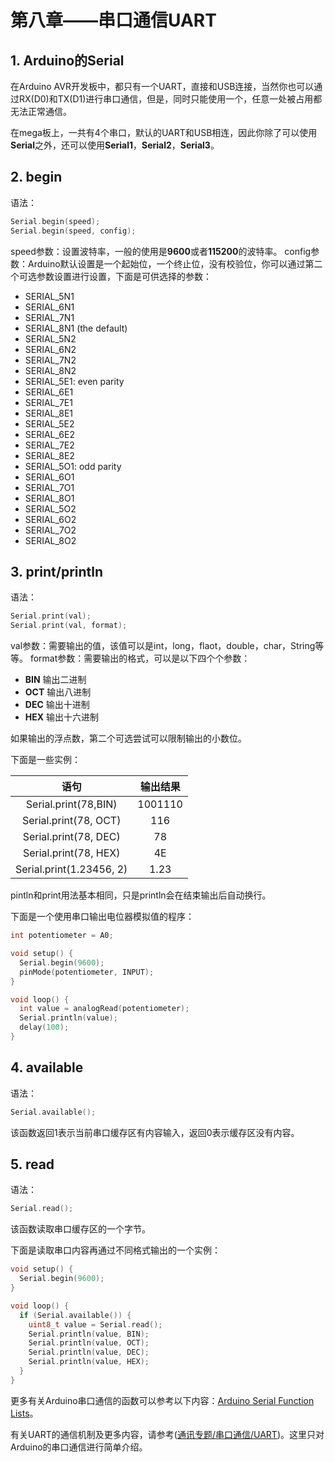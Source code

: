 # 第八章——串口通信UART

## 1. Arduino的Serial

在Arduino AVR开发板中，都只有一个UART，直接和USB连接，当然你也可以通过RX(D0)和TX(D1)进行串口通信，但是，同时只能使用一个，任意一处被占用都无法正常通信。

在mega板上，一共有4个串口，默认的UART和USB相连，因此你除了可以使用**Serial**之外，还可以使用**Serial1**，**Serial2**，**Serial3**。

## 2. begin

语法：

```cpp
Serial.begin(speed);
Serial.begin(speed, config);
```

speed参数：设置波特率，一般的使用是**9600**或者**115200**的波特率。
config参数：Arduino默认设置是一个起始位，一个终止位，没有校验位，你可以通过第二个可选参数设置进行设置，下面是可供选择的参数：

- SERIAL_5N1
- SERIAL_6N1
- SERIAL_7N1
- SERIAL_8N1 (the default)
- SERIAL_5N2
- SERIAL_6N2
- SERIAL_7N2
- SERIAL_8N2
- SERIAL_5E1: even parity
- SERIAL_6E1
- SERIAL_7E1
- SERIAL_8E1
- SERIAL_5E2
- SERIAL_6E2
- SERIAL_7E2
- SERIAL_8E2
- SERIAL_5O1: odd parity
- SERIAL_6O1
- SERIAL_7O1
- SERIAL_8O1
- SERIAL_5O2
- SERIAL_6O2
- SERIAL_7O2
- SERIAL_8O2

## 3. print/println

语法：

```cpp
Serial.print(val);
Serial.print(val, format);
```

val参数：需要输出的值，该值可以是int，long，flaot，double，char，String等等。
format参数：需要输出的格式，可以是以下四个个参数：

- **BIN** 输出二进制
- **OCT** 输出八进制
- **DEC** 输出十进制
- **HEX** 输出十六进制

如果输出的浮点数，第二个可选尝试可以限制输出的小数位。

下面是一些实例：

|           语句           | 输出结果 |
| :----------------------: | :------: |
|   Serial.print(78,BIN)   | 1001110  |
|  Serial.print(78, OCT)   |   116    |
|  Serial.print(78, DEC)   |    78    |
|  Serial.print(78, HEX)   |    4E    |
| Serial.print(1.23456, 2) |   1.23   |

pintln和print用法基本相同，只是println会在结束输出后自动换行。

下面是一个使用串口输出电位器模拟值的程序：

```cpp
int potentiometer = A0;

void setup() {
  Serial.begin(9600);
  pinMode(potentiometer, INPUT);
}

void loop() {
  int value = analogRead(potentiometer);
  Serial.println(value);
  delay(100);
}
```

## 4. available

语法：

```cpp
Serial.available();
```

该函数返回1表示当前串口缓存区有内容输入，返回0表示缓存区没有内容。

## 5. read

语法：

```cpp
Serial.read();
```

该函数读取串口缓存区的一个字节。

下面是读取串口内容再通过不同格式输出的一个实例：

```cpp
void setup() {
  Serial.begin(9600);
}

void loop() {
  if (Serial.available()) {
    uint8_t value = Serial.read();
    Serial.println(value, BIN);
    Serial.println(value, OCT);
    Serial.println(value, DEC);
    Serial.println(value, HEX);
  }
}
```

更多有关Arduino串口通信的函数可以参考以下内容：[Arduino Serial Function Lists](https://www.arduino.cc/reference/en/language/functions/communication/serial/)。

有关UART的通信机制及更多内容，请参考([通讯专题/串口通信/UART](../../book/通信专题/串口通信/UART/index.html))。这里只对Arduino的串口通信进行简单介绍。
